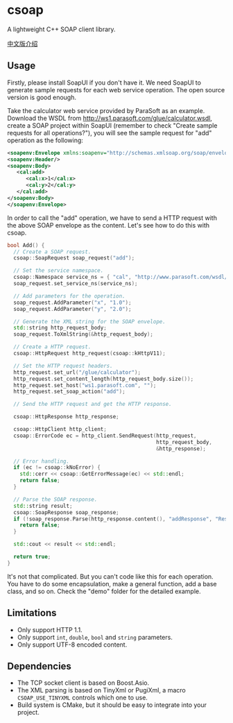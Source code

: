 # csoap
A lightweight C++ SOAP client library.

[中文版介绍](https://segmentfault.com/a/1190000009874151)

## Usage

Firstly, please install SoapUI if you don't have it. We need SoapUI to generate sample requests for each web service operation. The open source version is good enough.

Take the calculator web service provided by ParaSoft as an example. Download the WSDL from http://ws1.parasoft.com/glue/calculator.wsdl, create a SOAP project within SoapUI (remember to check "Create sample requests for all operations?"), you will see the sample request for "add" operation as the following:
```xml
<soapenv:Envelope xmlns:soapenv="http://schemas.xmlsoap.org/soap/envelope/" xmlns:cal="http://www.parasoft.com/wsdl/calculator/">
<soapenv:Header/>
<soapenv:Body>
   <cal:add>
      <cal:x>1</cal:x>
      <cal:y>2</cal:y>
   </cal:add>
</soapenv:Body>
</soapenv:Envelope>
```

In order to call the "add" operation, we have to send a HTTP request with the above SOAP envelope as the content. Let's see how to do this with csoap.

```cpp
bool Add() {
  // Create a SOAP request.
  csoap::SoapRequest soap_request("add");

  // Set the service namespace.
  csoap::Namespace service_ns = { "cal", "http://www.parasoft.com/wsdl/calculator/" };
  soap_request.set_service_ns(service_ns);

  // Add parameters for the operation.
  soap_request.AddParameter("x", "1.0");
  soap_request.AddParameter("y", "2.0");

  // Generate the XML string for the SOAP envelope.
  std::string http_request_body;
  soap_request.ToXmlString(&http_request_body);

  // Create a HTTP request.
  csoap::HttpRequest http_request(csoap::kHttpV11);

  // Set the HTTP request headers.
  http_request.set_url("/glue/calculator");
  http_request.set_content_length(http_request_body.size());
  http_request.set_host("ws1.parasoft.com", "");
  http_request.set_soap_action("add");

  // Send the HTTP request and get the HTTP response.

  csoap::HttpResponse http_response;

  csoap::HttpClient http_client;
  csoap::ErrorCode ec = http_client.SendRequest(http_request,
                                                http_request_body,
                                                &http_response);

  // Error handling.
  if (ec != csoap::kNoError) {
    std::cerr << csoap::GetErrorMessage(ec) << std::endl;
    return false;
  }

  // Parse the SOAP response.
  std::string result;
  csoap::SoapResponse soap_response;
  if (!soap_response.Parse(http_response.content(), "addResponse", "Result", &result)) {
    return false;
  }

  std::cout << result << std::endl;

  return true;
}
```

It's not that complicated. But you can't code like this for each operation. You have to do some encapsulation, make a general function, add a base class, and so on. Check the "demo" folder for the detailed example.

## Limitations

- Only support HTTP 1.1.
- Only support `int`, `double`, `bool` and `string` parameters.
- Only support UTF-8 encoded content.

## Dependencies

- The TCP socket client is based on Boost.Asio.
- The XML parsing is based on TinyXml or PugiXml, a macro `CSOAP_USE_TINYXML` controls which one to use.
- Build system is CMake, but it should be easy to integrate into your project.
